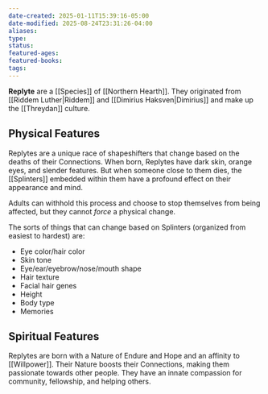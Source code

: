 ```yaml
---
date-created: 2025-01-11T15:39:16-05:00
date-modified: 2025-08-24T23:31:26-04:00
aliases: 
type: 
status: 
featured-ages: 
featured-books: 
tags: 
---
```

**Replyte** are a [[Species]] of [[Northern Hearth]]. They originated from [[Riddem Luther|Riddem]] and [[Dimirius Haksven|Dimirius]] and make up the [[Threydan]] culture.
## Physical Features
Replytes are a unique race of shapeshifters that change based on the deaths of their Connections. When born, Replytes have dark skin, orange eyes, and slender features. But when someone close to them dies, the [[Splinters]] embedded within them have a profound effect on their appearance and mind.

Adults can withhold this process and choose to stop themselves from being affected, but they cannot *force* a physical change.

The sorts of things that can change based on Splinters (organized from easiest to hardest) are:

- Eye color/hair color
- Skin tone
- Eye/ear/eyebrow/nose/mouth shape
- Hair texture
- Facial hair genes
- Height
- Body type
- Memories
## Spiritual Features
Replytes are born with a Nature of Endure and Hope and an affinity to [[Willpower]]. Their Nature boosts their Connections, making them passionate towards other people. They have an innate compassion for community, fellowship, and helping others.